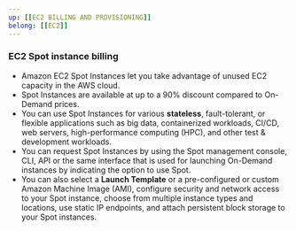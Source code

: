 ```yaml
---
up: [[EC2 BILLING AND PROVISIONING]]
belong: [[EC2]]
---
```


### EC2 Spot instance billing

<!-- #ec2_spot_provisioning -->
- Amazon EC2 Spot Instances let you take advantage of unused EC2 capacity in the AWS cloud.
- Spot Instances are available at up to a 90% discount compared to On-Demand prices.
- You can use Spot Instances for various **stateless**, fault-tolerant, or flexible applications such as big data, containerized workloads, CI/CD, web servers, high-performance computing (HPC), and other test & development workloads.
- You can request Spot Instances by using the Spot management console, CLI, API or the same interface that is used for launching On-Demand instances by indicating the option to use Spot.
- You can also select a **Launch Template** or a pre-configured or custom Amazon Machine Image (AMI), configure security and network access to your Spot instance, choose from multiple instance types and locations, use static IP endpoints, and attach persistent block storage to your Spot instances.